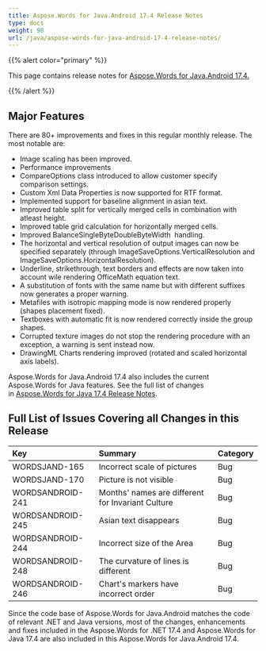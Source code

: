 ```yaml
---
title: Aspose.Words for Java.Android 17.4 Release Notes
type: docs
weight: 90
url: /java/aspose-words-for-java-android-17-4-release-notes/
---
```


{{% alert color="primary" %}} 

This page contains release notes for [Aspose.Words for Java.Android 17.4.](https://downloads.aspose.com/words/androidjava/new-releases/aspose.words-for-java.android-17.4/)

{{% /alert %}} 

## **Major Features**

There are 80+ improvements and fixes in this regular monthly release. The most notable are:

- Image scaling has been improved.
- Performance improvements
- CompareOptions class introduced to allow customer specify comparison settings.
- Custom Xml Data Properties is now supported for RTF format.
- Implemented support for baseline alignment in asian text.
- Improved table split for vertically merged cells in combination with atleast height.
- Improved table grid calculation for horizontally merged cells.
- Improved BalanceSingleByteDoubleByteWidth  handling.
- The horizontal and vertical resolution of output images can now be specified separately (through ImageSaveOptions.VerticalResolution and ImageSaveOptions.HorizontalResolution).
- Underline, strikethrough, text borders and effects are now taken into account wile rendering OfficeMath equation text.
- A substitution of fonts with the same name but with different suffixes now generates a proper warning.
- Metafiles with isotropic mapping mode is now rendered properly (shapes placement fixed).
- Textboxes with automatic fit is now rendered correctly inside the group shapes.
- Corrupted texture images do not stop the rendering procedure with an exception, a warning is sent instead now.
- DrawingML Charts rendering improved (rotated and scaled horizontal axis labels).

Aspose.Words for Java.Android 17.4 also includes the current Aspose.Words for Java features. See the full list of changes in [Aspose.Words for Java 17.4 Release Notes](/words/java/aspose-words-for-java-17-4-release-notes/).

## **Full List of Issues Covering all Changes in this Release**

|**Key**|**Summary**|**Category**|
| :- | :- | :- |
|WORDSJAND-165|Incorrect scale of pictures|Bug|
|WORDSJAND-170|Picture is not visible|Bug|
|WORDSANDROID-241|Months' names are different for Invariant Culture|Bug|
|WORDSANDROID-245|Asian text disappears|Bug|
|WORDSANDROID-244|Incorrect size of the Area|Bug|
|WORDSANDROID-248|The curvature of lines is different|Bug|
|WORDSANDROID-246|Chart's markers have incorrect order|Bug|

Since the code base of Aspose.Words for Java.Android matches the code of relevant .NET and Java versions, most of the changes, enhancements and fixes included in the Aspose.Words for .NET 17.4 and Aspose.Words for Java 17.4 are also included in this Aspose.Words for Java.Android 17.4.
